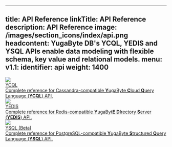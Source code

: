   ---
title: API Reference
linkTitle: API Reference
description: API Reference
image: /images/section_icons/index/api.png
headcontent: YugaByte DB's YCQL, YEDIS and YSQL APIs enable data modeling with flexible schema, key value and relational models. 
menu:
  v1.1:
    identifier: api
    weight: 1400
---


<div class="row">
  <div class="col-12 col-md-6 col-lg-12 col-xl-6">
    <a class="section-link icon-offset" href="./ycql/">
      <div class="head">
        <img class="icon" src="/images/section_icons/api/cql.png" aria-hidden="true" />
        <div class="title">YCQL</div>
      </div>
      <div class="body">
        Complete reference for Cassandra-compatible <b>Y</b>ugaByte <b>C</b>loud <b>Q</b>uery <b>L</b>anguage (<b>YCQL</b>) API.
      </div>
    </a>
  </div>

  <div class="col-12 col-md-6 col-lg-12 col-xl-6">
    <a class="section-link icon-offset" href="./yedis/">
      <div class="head">
        <img class="icon" src="/images/section_icons/api/redis.png" aria-hidden="true" />
        <div class="title">YEDIS</div>
      </div>
      <div class="body">
        Complete reference for Redis-compatible <b>Y</b>ugaByt<b>E</b> <b>DI</b>rectory <b>S</b>erver (<b>YEDIS</b>) API.
      </div>
    </a>
  </div>

  <div class="col-12 col-md-6 col-lg-12 col-xl-6">
    <a class="section-link icon-offset" href="./ysql/">
      <div class="head">
        <img class="icon" src="/images/section_icons/api/pgsql.png" aria-hidden="true" />
        <div class="title">YSQL (Beta)</div>
      </div>
      <div class="body">
        Complete reference for PostgreSQL-compatible <b>Y</b>ugaByte <b>S</b>tructured <b>Q</b>uery <b>L</b>anguage (<b>YSQL</b>) API.
      </div>
    </a>
  </div>
</div>
